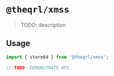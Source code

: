 # `@theqrl/xmss`

> TODO: description

## Usage

``` js
import { store64 } from '@theqrl/xmss';

// TODO: DEMONSTRATE API
```

